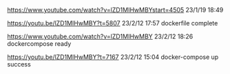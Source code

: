 https://www.youtube.com/watch?v=lZD1MIHwMBYstart=4505
23/1/19 18:49 

https://youtu.be/lZD1MIHwMBY?t=5807
23/2/12 17:57 dockerfile complete

https://www.youtube.com/watch?v=lZD1MIHwMBY
23/2/12 18:26 dockercompose ready

https://youtu.be/lZD1MIHwMBY?t=7167
23/2/12 15:04 docker-compose up success